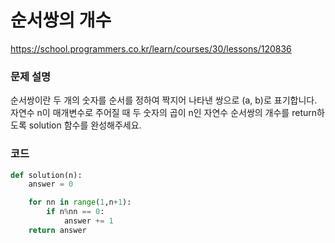 # 순서쌍의 개수
https://school.programmers.co.kr/learn/courses/30/lessons/120836


### 문제 설명
순서쌍이란 두 개의 숫자를 순서를 정하여 짝지어 나타낸 쌍으로 (a, b)로 표기합니다. 자연수 n이 매개변수로 주어질 때 두 숫자의 곱이 n인 자연수 순서쌍의 개수를 return하도록 solution 함수를 완성해주세요.

### 코드
```python
def solution(n):
    answer = 0

    for nn in range(1,n+1):
        if n%nn == 0:
            answer += 1
    return answer
```
